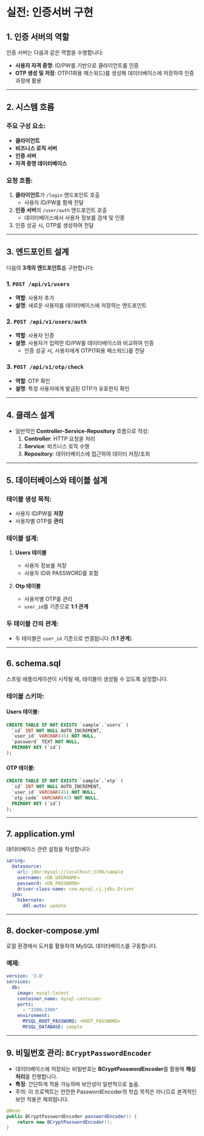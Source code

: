 # 실전: 인증서버 구현

## 1. 인증 서버의 역할
인증 서버는 다음과 같은 역할을 수행합니다:
- **사용자 자격 증명**: ID/PW를 기반으로 클라이언트를 인증
- **OTP 생성 및 저장**: OTP(1회용 패스워드)를 생성해 데이터베이스에 저장하여 인증 과정에 활용

---

## 2. 시스템 흐름

### 주요 구성 요소:
- **클라이언트**
- **비즈니스 로직 서버**
- **인증 서버**
- **자격 증명 데이터베이스**

### 요청 흐름:
1. **클라이언트**가 `/login` 엔드포인트 호출
    - 사용자 ID/PW를 함께 전달
2. **인증 서버**의 `/user/auth` 엔드포인트 호출
    - 데이터베이스에서 사용자 정보를 검색 및 인증
3. 인증 성공 시, OTP를 생성하여 전달

---

## 3. 엔드포인트 설계

다음의 **3개의 엔드포인트**를 구현합니다:

### 1. `POST /api/v1/users`
- **역할**: 사용자 추가
- **설명**: 새로운 사용자를 데이터베이스에 저장하는 엔드포인트

### 2. `POST /api/v1/users/auth`
- **역할**: 사용자 인증
- **설명**: 사용자가 입력한 ID/PW를 데이터베이스와 비교하여 인증
    - 인증 성공 시, 사용자에게 OTP(1회용 패스워드)를 전달

### 3. `POST /api/v1/otp/check`
- **역할**: OTP 확인
- **설명**: 특정 사용자에게 발급된 OTP가 유효한지 확인

---

## 4. 클래스 설계
- 일반적인 **Controller-Service-Repository** 흐름으로 작성:
    1. **Controller**: HTTP 요청을 처리
    2. **Service**: 비즈니스 로직 수행
    3. **Repository**: 데이터베이스에 접근하여 데이터 저장/조회

---

## 5. 데이터베이스와 테이블 설계

### 테이블 생성 목적:
- 사용자 ID/PW를 **저장**
- 사용자별 OTP를 **관리**

### 테이블 설계:
1. **Users 테이블**
    - 사용자 정보를 저장
    - 사용자 ID와 PASSWORD를 포함

2. **Otp 테이블**
    - 사용자별 OTP를 관리
    - `user_id`를 기준으로 **1:1 관계**

### 두 테이블 간의 관계:
- 두 테이블은 `user_id` 기준으로 연결됩니다 (**1:1 관계**).

---

## 6. schema.sql
스프링 애플리케이션이 시작될 때, 테이블이 생성될 수 있도록 설정합니다.

### 테이블 스키마:

#### Users 테이블:
```sql
CREATE TABLE IF NOT EXISTS `sample`.`users` (
  `id` INT NOT NULL AUTO_INCREMENT,
  `user_id` VARCHAR(45) NOT NULL,
  `password` TEXT NOT NULL,
  PRIMARY KEY (`id`)
);
```

#### OTP 테이블:
```sql
CREATE TABLE IF NOT EXISTS `sample`.`otp` (
  `id` INT NOT NULL AUTO_INCREMENT,
  `user_id` VARCHAR(45) NOT NULL,
  `otp_code` VARCHAR(45) NOT NULL,
  PRIMARY KEY (`id`)
);
```

---

## 7. application.yml
데이터베이스 관련 설정을 작성합니다:
```yaml
spring:
  datasource:
    url: jdbc:mysql://localhost:3306/sample
    username: <DB_USERNAME>
    password: <DB_PASSWORD>
    driver-class-name: com.mysql.cj.jdbc.Driver
  jpa:
    hibernate:
      ddl-auto: update
```

---

## 8. docker-compose.yml
로컬 환경에서 도커를 활용하여 MySQL 데이터베이스를 구동합니다.

### 예제:
```yaml
version: '3.8'
services:
  db:
    image: mysql:latest
    container_name: mysql-container
    ports:
      - "3306:3306"
    environment:
      MYSQL_ROOT_PASSWORD: <ROOT_PASSWORD>
      MYSQL_DATABASE: sample
```

---

## 9. 비밀번호 관리: `BCryptPasswordEncoder`
- 데이터베이스에 저장되는 비밀번호는 **BCryptPasswordEncoder**를 활용해 **해싱 처리**를 진행합니다.
- **특징**: 간단하게 적용 가능하며 보안성이 일반적으로 높음.
- 주의: 이 프로젝트는 안전한 PasswordEncoder의 학습 목적은 아니므로 본격적인 보안 적용은 제외됩니다.
```java
@Bean
public BCryptPasswordEncoder passwordEncoder() {
    return new BCryptPasswordEncoder();
}
```
